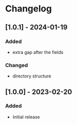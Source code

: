 # Changelog

## [1.0.1] - 2024-01-19
### Added
- extra gap after the fields

### Changed
- directory structure


## [1.0.0] - 2023-02-20
### Added
- Initial release
